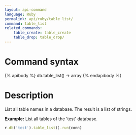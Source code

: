 ```yaml
---
layout: api-command 
language: Ruby
permalink: api/ruby/table_list/
command: table_list
related_commands:
    table_create: table_create
    table_drop: table_drop/
---
```


# Command syntax #

{% apibody %}
db.table_list() &rarr; array
{% endapibody %}

# Description #

List all table names in a database. The result is a list of strings.

__Example:__ List all tables of the 'test' database.

```rb
r.db('test').table_list().run(conn)
```


